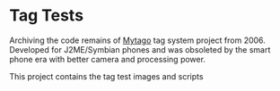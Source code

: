 Tag Tests 
====================

Archiving the code remains of [Mytago](http://hackorama.com/mytago/) tag system project from 2006.
Developed for J2ME/Symbian phones and was obsoleted by the smart phone era with better camera and processing power.

This project contains the tag test images and scripts
